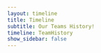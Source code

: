 ```yaml
---
layout: timeline
title: Timeline
subtitle: Our Teams History!
timeline: TeamHistory
show_sidebar: false
--- 
```

